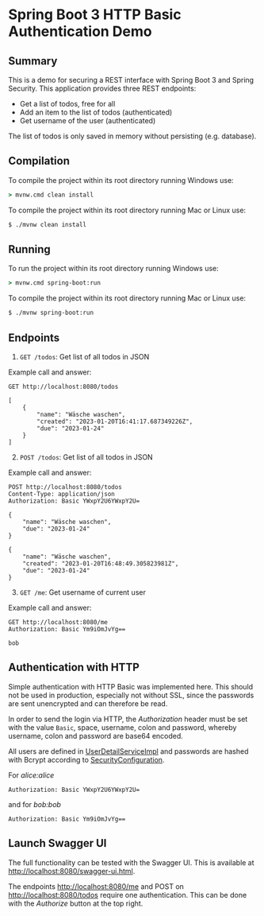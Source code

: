 # Spring Boot 3 HTTP Basic Authentication Demo

## Summary

This is a demo for securing a REST interface with Spring Boot 3 and Spring Security.
This application provides three REST endpoints:

* Get a list of todos, free for all
* Add an item to the list of todos (authenticated)
* Get username of the user (authenticated)

The list of todos is only saved in memory without persisting (e.g. database). 

## Compilation

To compile the project within its root directory running Windows use:

```cmd
> mvnw.cmd clean install
```

To compile the project within its root directory running Mac or Linux use:

```bash
$ ./mvnw clean install
```

## Running

To run the project within its root directory running Windows use:

```cmd
> mvnw.cmd spring-boot:run
```

To compile the project within its root directory running Mac or Linux use:

```bash
$ ./mvnw spring-boot:run
```

## Endpoints

1. `GET /todos`: Get list of all todos in JSON

Example call and answer:
```http request
GET http://localhost:8080/todos

[
    {
        "name": "Wäsche waschen",
        "created": "2023-01-20T16:41:17.687349226Z",
        "due": "2023-01-24"
    }
]
```

2. `POST /todos`: Get list of all todos in JSON

Example call and answer:
```http request
POST http://localhost:8080/todos
Content-Type: application/json
Authorization: Basic YWxpY2U6YWxpY2U=

{
    "name": "Wäsche waschen",
    "due": "2023-01-24"
}

{
    "name": "Wäsche waschen",
    "created": "2023-01-20T16:48:49.305823981Z",
    "due": "2023-01-24"
}
```

3. `GET /me`: Get username of current user

Example call and answer:
```http request
GET http://localhost:8080/me
Authorization: Basic Ym9iOmJvYg==

bob
```

## Authentication with HTTP

Simple authentication with HTTP Basic was implemented here. This should not be used in production,
especially not without SSL, since the passwords are sent unencrypted and can therefore be read.

In order to send the login via HTTP, the *Authorization* header must be set with the value `Basic`,
space, username, colon and password, whereby username, colon and password are base64 encoded.

All users are defined in [UserDetailServiceImpl](src/main/java/com/example/authenticationdemo/service/UserDetailServiceImpl.java)
and passwords are hashed with Bcrypt according to [SecurityConfiguration](src/main/java/com/example/authenticationdemo/config/SecurityConfiguration.java).

For *alice:alice*
```http request
Authorization: Basic YWxpY2U6YWxpY2U=
```
and for *bob:bob*
```http request
Authorization: Basic Ym9iOmJvYg==
```

## Launch Swagger UI

The full functionality can be tested with the Swagger UI. This is
available at <http://localhost:8080/swagger-ui.html>.

The endpoints <http://localhost:8080/me> and POST on <http://localhost:8080/todos> require one
authentication. This can be done with the *Authorize* button at the top right.
